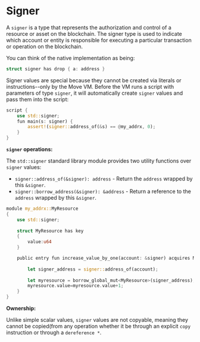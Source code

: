 # Signer

A `signer` is a type that represents the authorization and control of a resource or asset on the blockchain. The signer type is used to indicate which account or entity is responsible for executing a particular transaction or operation on the blockchain.

You can think of the native implementation as being:

```rust
struct signer has drop { a: address }
```

Signer values are special because they cannot be created via literals or instructions--only by the Move VM. Before the VM runs a script with parameters of type `signer`, it will automatically create `signer` values and pass them into the script:

```rust
script {
    use std::signer;
    fun main(s: signer) {
        assert!(signer::address_of(&s) == @my_addrx, 0);
    }
}
```

**`signer` operations:**

The `std::signer` standard library module provides two utility functions over `signer` values:

* `signer::address_of(&signer): address` - Return the `address` wrapped by this `&signer`.
* `signer::borrow_address(&signer): &address` - Return a reference to the `address` wrapped by this `&signer`.

```rust
module my_addrx::MyResource
{
    use std::signer; 
    
    struct MyResource has key
    {
        value:u64
    }

    public entry fun increase_value_by_one(account: &signer) acquires MyResource {
        
        let signer_address = signer::address_of(account); 
        
        let myresource = borrow_global_mut<MyResource>(signer_address);
        myresource.value=myresource.value+1;
    }
}

```

**Ownership:**

Unlike simple scalar values, `signer` values are not copyable, meaning they cannot be copied(from any operation whether it be through an explicit `copy` instruction or through a `dereference *`.
